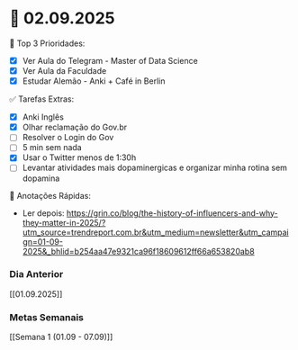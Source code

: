 # 📅 02.09.2025

🌟 Top 3 Prioridades:
- [x] Ver Aula do Telegram - Master of Data Science
- [x] Ver Aula da Faculdade 
- [x] Estudar Alemão - Anki + Café in Berlin

✅ Tarefas Extras:
- [x] Anki Inglês
- [x] Olhar reclamação do Gov.br
- [ ] Resolver o Login do Gov
- [ ] 5 min sem nada
- [x] Usar o Twitter menos de 1:30h
- [ ] Levantar atividades mais dopaminergicas e organizar minha rotina sem dopamina

📖 Anotações Rápidas:
- Ler depois: https://grin.co/blog/the-history-of-influencers-and-why-they-matter-in-2025/?utm_source=trendreport.com.br&utm_medium=newsletter&utm_campaign=01-09-2025&_bhlid=b254aa47e9321ca96f18609612ff66a653820ab8

### Dia Anterior
[[01.09.2025]]

### Metas Semanais
[[Semana 1 (01.09 - 07.09)]]